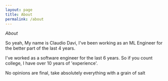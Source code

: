 ```yaml
---
layout: page
title: About
permalink: /about
---
```


*About*

So yeah, My name is Claudio Davi, I've been working as an ML Engineer for the better part of the last 4 years.

I've worked as a software engineer for the last 6 years. So if you count college, I have over 10 years of 'experience'.

No opinions are final, take absolutely everything with a grain of salt
